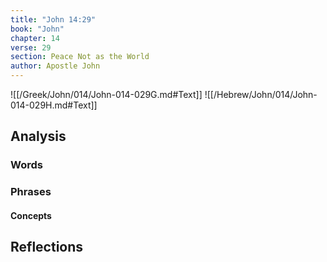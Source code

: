 ```yaml
---
title: "John 14:29"
book: "John"
chapter: 14
verse: 29
section: Peace Not as the World
author: Apostle John
---
```

![[/Greek/John/014/John-014-029G.md#Text]]
![[/Hebrew/John/014/John-014-029H.md#Text]]

## Analysis

### Words

### Phrases

#### Concepts

## Reflections

